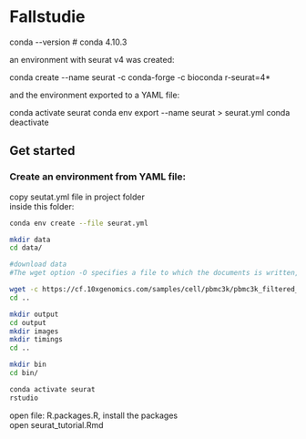 # Fallstudie

conda --version # conda 4.10.3


an environment with seurat v4 was created:

conda create --name seurat -c conda-forge -c bioconda r-seurat=4*

and the environment exported to a YAML file:

conda activate seurat
conda env export --name seurat  > seurat.yml
conda deactivate



## Get started

### Create an environment from YAML file:
 
 copy seutat.yml file in project folder \
 inside this folder:

```bash
conda env create --file seurat.yml
```

```bash
mkdir data
cd data/

#download data
#The wget option -O specifies a file to which the documents is written, and here we use -, meaning it will written to standard output and piped to tar and the tar #flag -x enables extraction of archive files and -z decompresses, compressed archive files created by gzip

wget -c https://cf.10xgenomics.com/samples/cell/pbmc3k/pbmc3k_filtered_gene_bc_matrices.tar.gz -O - | tar -xz
cd ..
```
```bash
mkdir output
cd output
mkdir images 
mkdir timings
cd ..
```
```bash
mkdir bin
cd bin/
```
```bash
conda activate seurat
rstudio
```

open file: R.packages.R, install the packages \
open seurat_tutorial.Rmd
